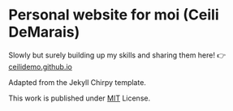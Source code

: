 # Personal website for moi (Ceili DeMarais) 
Slowly but surely building up my skills and sharing them here! 
👉 [ceilidemo.github.io](https://ceilidemo.github.io)

Adapted from the Jekyll Chirpy template. 

This work is published under [MIT][mit] License.

[gem]: https://rubygems.org/gems/jekyll-theme-chirpy
[chirpy]: https://github.com/cotes2020/jekyll-theme-chirpy/
[CD]: https://en.wikipedia.org/wiki/Continuous_deployment
[mit]: https://github.com/cotes2020/chirpy-starter/blob/master/LICENSE
